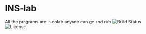 # INS-lab
All the programs are in colab anyone can go and rub 
![Build Status](https://img.shields.io/badge/build-passing-brightgreen)
![License](https://img.shields.io/badge/license-Nagendra0228-blue)
